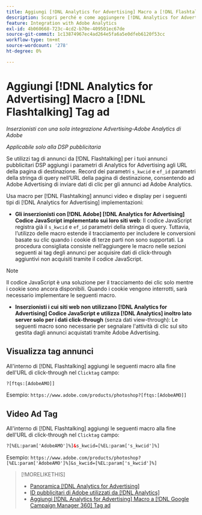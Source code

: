 ```yaml
---
title: Aggiungi [!DNL Analytics for Advertising] Macro a [!DNL Flashtalking] Tag ad
description: Scopri perché e come aggiungere [!DNL Analytics for Advertising] macro [!DNL Flashtalking] tag ad
feature: Integration with Adobe Analytics
exl-id: 4b060668-723c-4cd2-b70e-409501ec67de
source-git-commit: 1c13874967ec4ad264e5fa6a5e0dfeb6120f53cc
workflow-type: tm+mt
source-wordcount: '278'
ht-degree: 0%

---
```


# Aggiungi [!DNL Analytics for Advertising] Macro a [!DNL Flashtalking] Tag ad

*Inserzionisti con una sola integrazione Advertising-Adobe Analytics di Adobe*

*Applicabile solo alla DSP pubblicitaria*

Se utilizzi tag di annunci da [!DNL Flashtalking] per i tuoi annunci pubblicitari DSP aggiungi i parametri di Analytics for Advertising agli URL della pagina di destinazione. Record dei parametri `s_kwcid` e `ef_id` parametri della stringa di query nell’URL della pagina di destinazione, consentendo ad Adobe Advertising di inviare dati di clic per gli annunci ad Adobe Analytics.

Usa macro per [!DNL Flashtalking] annunci video e display per i seguenti tipi di [!DNL Analytics for Advertising] implementazioni:

* **Gli inserzionisti con [!DNL Adobe] [!DNL Analytics for Advertising] Codice JavaScript implementato sui loro siti web**: Il codice JavaScript registra già il `s_kwcid` e `ef_id` parametri della stringa di query. Tuttavia, l’utilizzo delle macro estende il tracciamento per includere le conversioni basate su clic quando i cookie di terze parti non sono supportati. La procedura consigliata consiste nell’aggiungere le macro nelle sezioni seguenti ai tag degli annunci per acquisire dati di click-through aggiuntivi non acquisiti tramite il codice JavaScript.

>[!NOTE]
>
>Il codice JavaScript è una soluzione per il tracciamento dei clic solo mentre i cookie sono ancora disponibili. Quando i cookie vengono interrotti, sarà necessario implementare le seguenti macro.

* **Inserzionisti i cui siti web non utilizzano [!DNL Analytics for Advertising] Codice JavaScript e utilizza [!DNL Analytics] inoltro lato server solo per i dati click-through** (senza dati view-through): Le seguenti macro sono necessarie per segnalare l&#39;attività di clic sul sito gestita dagli annunci acquistati tramite Adobe Advertising.

## Visualizza tag annunci

All&#39;interno di [!DNL Flashtalking] aggiungi le seguenti macro alla fine dell&#39;URL di click-through nel `Clicktag` campo:

```html
?[ftqs:[AdobeAMO]]
```

Esempio:  `https://www.adobe.com/products/photoshop?[ftqs:[AdobeAMO]]`

## Video Ad Tag

All&#39;interno di [!DNL Flashtalking] aggiungi le seguenti macro alla fine dell&#39;URL di click-through nel `Clicktag` campo:

```html
?[%EL:param['AdobeAMO']%]&s_kwcid=[%EL:param['s_kwcid']%]
```

Esempio:  `https://www.adobe.com/products/photoshop?[%EL:param['AdobeAMO']%]&s_kwcid=[%EL:param['s_kwcid']%]`

>[!MORELIKETHIS]
>
>* [Panoramica [!DNL Analytics for Advertising]](overview.md)
>* [ID pubblicitari di Adobe utilizzati da [!DNL Analytics]](/help/integrations/analytics/ids.md)
>* [Aggiungi [!DNL Analytics for Advertising] Macro a [!DNL Google Campaign Manager 360] Tag ad](/help/integrations/analytics/macros-google-campaign-manager.md)

